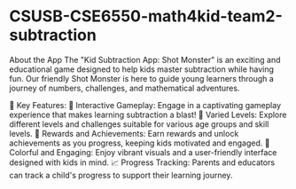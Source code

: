 # CSUSB-CSE6550-math4kid-team2-subtraction
About the App
The "Kid Subtraction App: Shot Monster" is an exciting and educational game designed to help kids master subtraction while having fun. Our friendly Shot Monster is here to guide young learners through a journey of numbers, challenges, and mathematical adventures.

🚀 Key Features:
🎯 Interactive Gameplay: Engage in a captivating gameplay experience that makes learning subtraction a blast!
🧩 Varied Levels: Explore different levels and challenges suitable for various age groups and skill levels.
🎉 Rewards and Achievements: Earn rewards and unlock achievements as you progress, keeping kids motivated and engaged.
🎨 Colorful and Engaging: Enjoy vibrant visuals and a user-friendly interface designed with kids in mind.
📈 Progress Tracking: Parents and educators can track a child's progress to support their learning journey.

